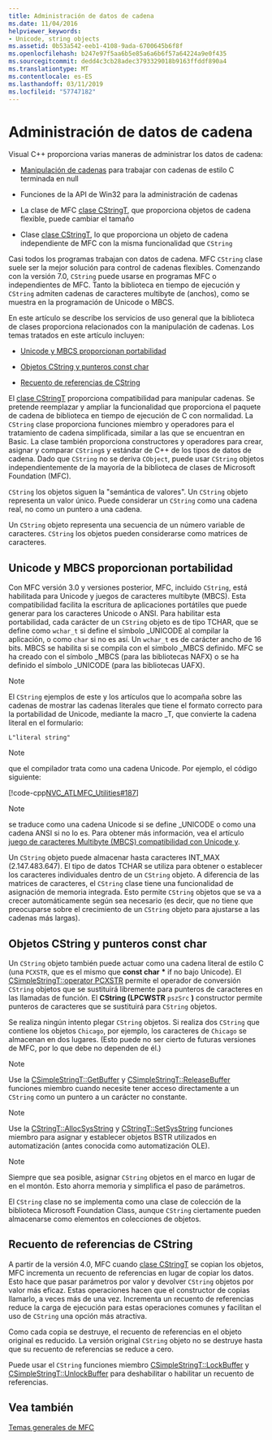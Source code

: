 ```yaml
---
title: Administración de datos de cadena
ms.date: 11/04/2016
helpviewer_keywords:
- Unicode, string objects
ms.assetid: 0b53a542-eeb1-4108-9ada-6700645b6f8f
ms.openlocfilehash: b247e97f5aa6b5e85a6a6b6f57a64224a9e0f435
ms.sourcegitcommit: dedd4c3cb28adec3793329018b9163ffddf890a4
ms.translationtype: MT
ms.contentlocale: es-ES
ms.lasthandoff: 03/11/2019
ms.locfileid: "57747182"
---
```

# <a name="string-data-management"></a>Administración de datos de cadena

Visual C++ proporciona varias maneras de administrar los datos de cadena:

- [Manipulación de cadenas](../c-runtime-library/string-manipulation-crt.md) para trabajar con cadenas de estilo C terminada en null

- Funciones de la API de Win32 para la administración de cadenas

- La clase de MFC [clase CStringT](../atl-mfc-shared/reference/cstringt-class.md), que proporciona objetos de cadena flexible, puede cambiar el tamaño

- Clase [clase CStringT](../atl-mfc-shared/reference/cstringt-class.md), lo que proporciona un objeto de cadena independiente de MFC con la misma funcionalidad que `CString`

Casi todos los programas trabajan con datos de cadena. MFC `CString` clase suele ser la mejor solución para control de cadenas flexibles. Comenzando con la versión 7.0, `CString` puede usarse en programas MFC o independientes de MFC. Tanto la biblioteca en tiempo de ejecución y `CString` admiten cadenas de caracteres multibyte de (anchos), como se muestra en la programación de Unicode o MBCS.

En este artículo se describe los servicios de uso general que la biblioteca de clases proporciona relacionados con la manipulación de cadenas. Los temas tratados en este artículo incluyen:

- [Unicode y MBCS proporcionan portabilidad](#_core_unicode_and_mbcs_provide_portability)

- [Objetos CString y punteros const char](#_core_cstrings_and_const_char_pointers)

- [Recuento de referencias de CString](#_core_cstring_reference_counting)

El [clase CStringT](../atl-mfc-shared/reference/cstringt-class.md) proporciona compatibilidad para manipular cadenas. Se pretende reemplazar y ampliar la funcionalidad que proporciona el paquete de cadena de biblioteca en tiempo de ejecución de C con normalidad. La `CString` clase proporciona funciones miembro y operadores para el tratamiento de cadena simplificada, similar a las que se encuentran en Basic. La clase también proporciona constructores y operadores para crear, asignar y comparar `CString`s y estándar de C++ de los tipos de datos de cadena. Dado que `CString` no se deriva `CObject`, puede usar `CString` objetos independientemente de la mayoría de la biblioteca de clases de Microsoft Foundation (MFC).

`CString` los objetos siguen la "semántica de valores". Un `CString` objeto representa un valor único. Puede considerar un `CString` como una cadena real, no como un puntero a una cadena.

Un `CString` objeto representa una secuencia de un número variable de caracteres. `CString` los objetos pueden considerarse como matrices de caracteres.

##  <a name="_core_unicode_and_mbcs_provide_portability"></a> Unicode y MBCS proporcionan portabilidad

Con MFC versión 3.0 y versiones posterior, MFC, incluido `CString`, está habilitada para Unicode y juegos de caracteres multibyte (MBCS). Esta compatibilidad facilita la escritura de aplicaciones portátiles que puede generar para los caracteres Unicode o ANSI. Para habilitar esta portabilidad, cada carácter de un `CString` objeto es de tipo TCHAR, que se define como `wchar_t` si define el símbolo _UNICODE al compilar la aplicación, o como `char` si no es así. Un `wchar_t` es de carácter ancho de 16 bits. MBCS se habilita si se compila con el símbolo _MBCS definido. MFC se ha creado con el símbolo _MBCS (para las bibliotecas NAFX) o se ha definido el símbolo _UNICODE (para las bibliotecas UAFX).

> [!NOTE]
>  El `CString` ejemplos de este y los artículos que lo acompaña sobre las cadenas de mostrar las cadenas literales que tiene el formato correcto para la portabilidad de Unicode, mediante la macro _T, que convierte la cadena literal en el formulario:

`L"literal string"`

> [!NOTE]
>  que el compilador trata como una cadena Unicode. Por ejemplo, el código siguiente:

[!code-cpp[NVC_ATLMFC_Utilities#187](../atl-mfc-shared/codesnippet/cpp/string-data-management_1.cpp)]

> [!NOTE]
>  se traduce como una cadena Unicode si se define _UNICODE o como una cadena ANSI si no lo es. Para obtener más información, vea el artículo [juego de caracteres Multibyte (MBCS) compatibilidad con Unicode y](../atl-mfc-shared/unicode-and-multibyte-character-set-mbcs-support.md).

Un `CString` objeto puede almacenar hasta caracteres INT_MAX (2.147.483.647). El tipo de datos TCHAR se utiliza para obtener o establecer los caracteres individuales dentro de un `CString` objeto. A diferencia de las matrices de caracteres, el `CString` clase tiene una funcionalidad de asignación de memoria integrada. Esto permite `CString` objetos que se va a crecer automáticamente según sea necesario (es decir, que no tiene que preocuparse sobre el crecimiento de un `CString` objeto para ajustarse a las cadenas más largas).

##  <a name="_core_cstrings_and_const_char_pointers"></a> Objetos CString y punteros const char

Un `CString` objeto también puede actuar como una cadena literal de estilo C (una `PCXSTR`, que es el mismo que **const char** <strong>\*</strong> if no bajo Unicode). El [CSimpleStringT::operator PCXSTR](../atl-mfc-shared/reference/csimplestringt-class.md#operator_pcxstr) permite el operador de conversión `CString` objetos que se sustituirá libremente para punteros de caracteres en las llamadas de función. El **CString (LPCWSTR** `pszSrc` **)** constructor permite punteros de caracteres que se sustituirá para `CString` objetos.

Se realiza ningún intento plegar `CString` objetos. Si realiza dos `CString` que contiene los objetos `Chicago`, por ejemplo, los caracteres de `Chicago` se almacenan en dos lugares. (Esto puede no ser cierto de futuras versiones de MFC, por lo que debe no dependen de él.)

> [!NOTE]
>  Use la [CSimpleStringT::GetBuffer](../atl-mfc-shared/reference/csimplestringt-class.md#getbuffer) y [CSimpleStringT::ReleaseBuffer](../atl-mfc-shared/reference/csimplestringt-class.md#releasebuffer) funciones miembro cuando necesite tener acceso directamente a un `CString` como un puntero a un carácter no constante.

> [!NOTE]
>  Use la [CStringT::AllocSysString](../atl-mfc-shared/reference/cstringt-class.md#allocsysstring) y [CStringT::SetSysString](../atl-mfc-shared/reference/cstringt-class.md#setsysstring) funciones miembro para asignar y establecer objetos BSTR utilizados en automatización (antes conocida como automatización OLE).

> [!NOTE]
>  Siempre que sea posible, asignar `CString` objetos en el marco en lugar de en el montón. Esto ahorra memoria y simplifica el paso de parámetros.

El `CString` clase no se implementa como una clase de colección de la biblioteca Microsoft Foundation Class, aunque `CString` ciertamente pueden almacenarse como elementos en colecciones de objetos.

##  <a name="_core_cstring_reference_counting"></a> Recuento de referencias de CString

A partir de la versión 4.0, MFC cuando [clase CStringT](../atl-mfc-shared/reference/cstringt-class.md) se copian los objetos, MFC incrementa un recuento de referencias en lugar de copiar los datos. Esto hace que pasar parámetros por valor y devolver `CString` objetos por valor más eficaz. Estas operaciones hacen que el constructor de copias llamarlo, a veces más de una vez. Incrementa un recuento de referencias reduce la carga de ejecución para estas operaciones comunes y facilitan el uso de `CString` una opción más atractiva.

Como cada copia se destruye, el recuento de referencias en el objeto original es reducido. La versión original `CString` objeto no se destruye hasta que su recuento de referencias se reduce a cero.

Puede usar el `CString` funciones miembro [CSimpleStringT::LockBuffer](../atl-mfc-shared/reference/csimplestringt-class.md#lockbuffer) y [CSimpleStringT::UnlockBuffer](../atl-mfc-shared/reference/csimplestringt-class.md#unlockbuffer) para deshabilitar o habilitar un recuento de referencias.

## <a name="see-also"></a>Vea también

[Temas generales de MFC](../mfc/general-mfc-topics.md)
